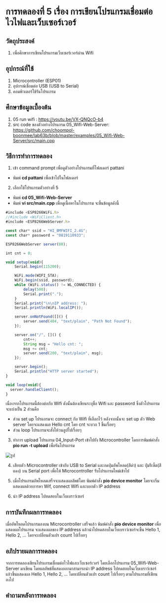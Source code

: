 # การทดลองที่ 5 เรื่อง การเขียนโปรแกรมเชื่อมต่อไวไฟและเว็บเซอร์เวอร์

## วัตถุประสงค์
1.	เพื่อศึกษาการเขียนโปรแกรมเว็บเซอร์เวอร์ผ่าน Wifi

## อุปกรณ์ที่ใช้
1. Microcontroller (ESP01) 
2. อุปกรณ์เชื่อมต่อ USB (USB to Serial)
3. คอมพิวเตอร์ใช้รันโปรแกรม

## ศึกษาข้อมูลเบื้องต้น
1. 05 run wifi : https://youtu.be/VX-QNQcO-b4
2. src code ของตัวอย่างโปรแกรม 05_Wifi-Web-Server: https://github.com/choompol-boonmee/lab63b/blob/master/examples/05_Wifi-Web-Server/src/main.cpp

## วิธีการทำการทดลอง
1. เข้า command prompt เพื่อดูตัวอย่างโปรแกรมที่โฟลเดอร์ pattani
- พิมพ์ **cd pattani** เพื่อเข้าไปในโฟลเดอร์ 

2. เลือกใช้โปรแกรมตัวอย่างที่ 5
- พิมพ์ **cd 05_Wifi-Web-Server**
- พิมพ์ **vi src/main.cpp** เพื่อดูเนื้อหาในโปรแกรม จะขึ้นข้อมูลดังนี้
```javascript
#include <ESP8266WiFi.h>
//#include <WiFiClient.h>
#include <ESP8266WebServer.h>

const char* ssid = "HI_BMFWIFI_2.4G";
const char* password = "0819110933";

ESP8266WebServer server(80);

int cnt = 0;

void setup(void){
	Serial.begin(115200);

	WiFi.mode(WIFI_STA);
	WiFi.begin(ssid, password);
	while (WiFi.status() != WL_CONNECTED) {
		delay(500);
		Serial.print(".");
	}
	Serial.print("\n\nIP address: ");
	Serial.println(WiFi.localIP());

	server.onNotFound([]() {
		server.send(404, "text/plain", "Path Not Found");
	});

	server.on("/", []() {
		cnt++;
		String msg = "Hello cnt: ";
		msg += cnt;
		server.send(200, "text/plain", msg);
	});

	server.begin();
	Serial.println("HTTP server started");
}

void loop(void){
  server.handleClient();
}
```
เนื่องจากโปรแกรมนี้ต้องต่อกับ Wifi ดังนั้นต้องเขียนระบุชื่อ Wifi และ password  ซึ่งตัวโปรแกรมจะแบ่งเป็น 2 ส่วนคือ
- ส่วน set up โปรแกรมจะ connect กับ Wifi ที่เลือกไว้ หลังจากนั้นจะ set up ตัว Web server โดยจะแสดงผล Hello cnt โดย cnt จะบวก 1 ขึ้นเรื่อยๆ
- ส่วน loop โปรแกรมจะสั่งให้วนลูปไปเรื่อยๆ

3. ทำการ upload โปรแกรม 04_Input-Port เข้าไปยัง Microcontroller โดยการพิมพ์คำสั่ง **pio run -t upload** เพื่อรันโปรแกรม

![รูป](https://user-images.githubusercontent.com/80879886/112263929-a2de4b80-8ca2-11eb-9aa2-411886e6d367.JPG)

4. เสียบตัว Microcontroller เข้ากับ USB to Serial และกดปุ่มอัพโหลด(สีดำ) และ ปุ่มรีเซ็ต(สีแดง) บน Serial port เพื่อให้ Microcontroller รับโปรแกรมใหม่เข้าไป

5. เมื่อโปรแกรมอัพโหลดเสร็จจะแสดงผลลัพธ์โดย พิมพ์คำสั่ง **pio device monitor** โดยจะเริ่มแสดงผลด้วยการหา Wif, connect Wifi และบอกตัว IP address 

6. นำ IP address ไปทดสอบในเว็บเบราว์เซอร์

## การบันทึกผลการทดลอง
เมื่ออัพโหลดโปรแกรมลงบน Microcontroller เสร็จแล้ว พิมพ์คำสั่ง **pio device monitor** เพื่อแสดงผลโปรแกรม จะแสดงผลของ IP address แล้วนำไปทดสอบในเว็บเบราว์เซอร์จะขึ้น Hello 1, Hello 2, … โดยจะเปลี่ยนตัวแปร count ไปเรื่อยๆ

## อภิปรายผลการทดลอง
จากการทดลองเขียนโปรแกรมเชื่อมต่อไวไฟและเว็บเซอร์เวอร์ โดยเลือกโปรแกรม 05_Wifi-Web-Server มาเขียน โดยผลลัพธ์ที่แสดงออกมาสามารถนำ IP address ไปทดสอบในเว็บเบราว์เซอร์แล้วขึ้นแสดงผล Hello 1, Hello 2, … โดยเปลี่ยนตัวแปร count ไปเรื่อยๆ ตามโปรแกรมที่เขียนลงไป

## คำถามหลังการทดลอง
